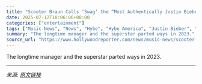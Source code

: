 ```yaml
---
title: "Scooter Braun Calls ‘Swag’ the “Most Authentically Justin Bieber Album to Date”"
date: 2025-07-12T18:06:06+08:00
categories: ["entertainment"]
tags: ["Music News", "News", "Hybe", "Hybe America", "Justin Bieber", "music", "Scooter Braun"]
summary: "The longtime manager and the superstar parted ways in 2023."
source_url: "https://www.hollywoodreporter.com/news/music-news/scooter-braun-reacts-to-justin-biebers-swag-1236312628/"
---
```


The longtime manager and the superstar parted ways in 2023.

---

*来源: [原文链接](https://www.hollywoodreporter.com/news/music-news/scooter-braun-reacts-to-justin-biebers-swag-1236312628/)*
